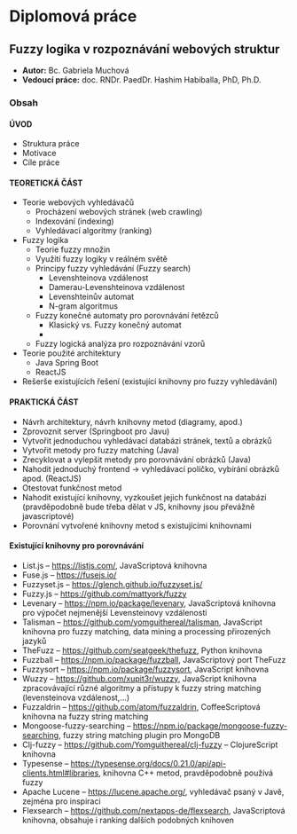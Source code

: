 # Diplomová práce
## Fuzzy logika v rozpoznávání webových struktur
- **Autor:** Bc. Gabriela Muchová
- **Vedoucí práce:** doc. RNDr. PaedDr. Hashim Habiballa, PhD, Ph.D.

### Obsah
#### ÚVOD
- Struktura práce
- Motivace
- Cíle práce

#### TEORETICKÁ ČÁST
- Teorie webových vyhledávačů
	- Procházení webových stránek (web crawling)
	- Indexování (indexing)
	- Vyhledávací algoritmy (ranking)
- Fuzzy logika
	- Teorie fuzzy množin
	- Využití fuzzy logiky v reálném světě
	- Principy fuzzy vyhledávání (Fuzzy search)
		- Levenshteinova vzdálenost
		- Damerau-Levenshteinova vzdálenost
		- Levenshteinův automat
		- N-gram algoritmus
	- Fuzzy konečné automaty pro porovnávání řetězců
		- Klasický vs. Fuzzy konečný automat
		- 
	- Fuzzy logická analýza pro rozpoznávání vzorů
- Teorie použité architektury
	- Java Spring Boot
	- ReactJS 
- Rešerše existujících řešení (existující knihovny pro fuzzy vyhledávání)

#### PRAKTICKÁ ČÁST
- Návrh architektury, návrh knihovny metod (diagramy, apod.)
- Zprovoznit server (Springboot pro Javu)
- Vytvořit jednoduchou vyhledávací databázi stránek, textů a obrázků
- Vytvořit metody pro fuzzy matching (Java)
- Zrecyklovat a vylepšit metody pro porovnávání obrázků (Java)
- Nahodit jednoduchý frontend → vyhledávací políčko, vybírání obrázků apod. (ReactJS)
- Otestovat funkčnost metod
- Nahodit existující knihovny, vyzkoušet jejich funkčnost na databázi (pravděpodobně bude třeba dělat v JS, knihovny jsou převážně javascriptové)
- Porovnání vytvořené knihovny metod s existujícími knihovnami

#### Existující knihovny pro porovnávání
- List.js – https://listjs.com/, JavaScriptová knihovna
- Fuse.js – https://fusejs.io/
- Fuzzyset.js – https://glench.github.io/fuzzyset.js/
- Fuzzy.js – https://github.com/mattyork/fuzzy
- Levenary – https://npm.io/package/levenary, JavaScriptová knihovna pro výpočet nejmenější Levensteinovy vzdálenosti
- Talisman – https://github.com/yomguithereal/talisman, JavaScript knihovna pro fuzzy matching, data mining a processing přirozených jazyků
- TheFuzz – https://github.com/seatgeek/thefuzz, Python knihovna
- Fuzzball – https://npm.io/package/fuzzball, JavaScriptový port TheFuzz
- Fuzzysort – https://npm.io/package/fuzzysort, JavaScript knihovna
- Wuzzy – https://github.com/xupit3r/wuzzy, JavaScript knihovna zpracovávající různé algoritmy a přístupy k fuzzy string matching (levensteinova vzdálenost,...)
- Fuzzaldrin – https://github.com/atom/fuzzaldrin, CoffeeScriptová knihovna na fuzzy string matching
- Mongoose-fuzzy-searching – https://npm.io/package/mongoose-fuzzy-searching, fuzzy string matching plugin pro MongoDB
- Clj-fuzzy – https://github.com/Yomguithereal/clj-fuzzy – ClojureScript knihovna
- Typesense – https://typesense.org/docs/0.21.0/api/api-clients.html#libraries, knihovna C++ metod, pravděpodobně používá fuzzy
- Apache Lucene – https://lucene.apache.org/, vyhledávač psaný v Javě, zejména pro inspiraci
- Flexsearch – https://github.com/nextapps-de/flexsearch, JavaScriptová knihovna, obsahuje i ranking dalších podobných knihoven
